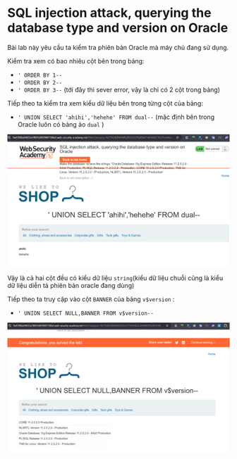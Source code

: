 # SQL injection attack, querying the database type and version on Oracle

Bài lab này yêu cầu ta kiểm tra phiên bản Oracle mà máy chủ  đang sử dụng.

Kiểm tra xem có bao nhiêu cột bên trong bảng:
- `' ORDER BY 1--`
- `' ORDER BY 2--`
- `' ORDER BY 3--` (tới đây thì sever error, vậy là chỉ có 2 cột trong bảng)

Tiếp theo ta kiểm tra xem kiểu dữ liệu bên trong từng cột của bảng:
- `' UNION SELECT 'ahihi','hehehe' FROM dual--` (mặc định bên trong Oracle luôn có bảng ảo `dual` )

![](https://github.com/Luwcj/SQLi/blob/main/Portswigger/SQL%20injection%20attack,%20querying%20the%20database%20type%20and%20version%20on%20Oracle/1.1.png?raw=true)

Vậy là cả hai cột đều có kiểu dữ liệu `string`(kiểu dữ liệu chuỗi cũng là kiểu dữ liệu diễn tả phiên bản oracle đang dùng)

Tiếp theo ta truy cập vào cột `BANNER` của bảng `v$version` :
- `' UNION SELECT NULL,BANNER FROM v$version--`

![](https://github.com/Luwcj/SQLi/blob/main/Portswigger/SQL%20injection%20attack,%20querying%20the%20database%20type%20and%20version%20on%20Oracle/1.2.png?raw=true)
